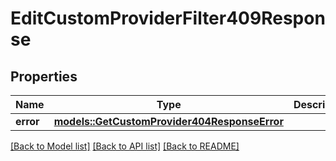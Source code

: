 # EditCustomProviderFilter409Response

## Properties

Name | Type | Description | Notes
------------ | ------------- | ------------- | -------------
**error** | [**models::GetCustomProvider404ResponseError**](getCustomProvider_404_response_error.md) |  | 

[[Back to Model list]](../README.md#documentation-for-models) [[Back to API list]](../README.md#documentation-for-api-endpoints) [[Back to README]](../README.md)


